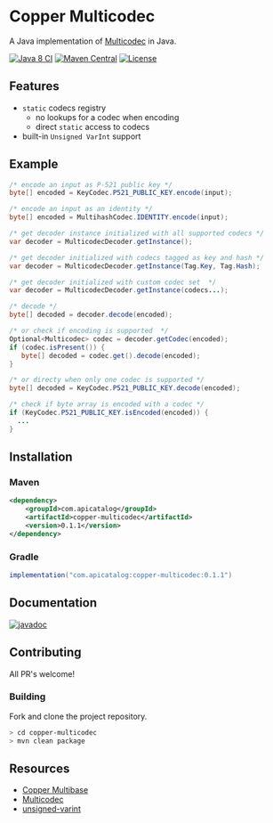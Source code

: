 # Copper Multicodec
A Java implementation of [Multicodec](https://github.com/multiformats/multicodec) in Java.

[![Java 8 CI](https://github.com/filip26/copper-multicodec/actions/workflows/java8-build.yml/badge.svg)](https://github.com/filip26/copper-multicodec/actions/workflows/java8-build.yml)
[![Maven Central](https://img.shields.io/maven-central/v/com.apicatalog/copper-multicodec.svg?label=Maven%20Central)](https://search.maven.org/search?q=g:com.apicatalog%20AND%20a:copper-multicodec)
[![License](https://img.shields.io/badge/License-Apache%202.0-blue.svg)](https://opensource.org/licenses/Apache-2.0)

## Features
 * `static` codecs registry
   * no lookups for a codec when encoding
   * direct `static` access to codecs
 * built-in `Unsigned VarInt` support

## Example

```java
/* encode an input as P-521 public key */
byte[] encoded = KeyCodec.P521_PUBLIC_KEY.encode(input);

/* encode an input as an identity */
byte[] encoded = MultihashCodec.IDENTITY.encode(input);

/* get decoder instance initialized with all supported codecs */
var decoder = MulticodecDecoder.getInstance();

/* get decoder initialized with codecs tagged as key and hash */
var decoder = MulticodecDecoder.getInstance(Tag.Key, Tag.Hash);

/* get decoder initialized with custom codec set  */
var decoder = MulticodecDecoder.getInstance(codecs...);

/* decode */
byte[] decoded = decoder.decode(encoded);

/* or check if encoding is supported  */
Optional<Multicodec> codec = decoder.getCodec(encoded);
if (codec.isPresent()) {
   byte[] decoded = codec.get().decode(encoded);
}

/* or directy when only one codec is supported */
byte[] decoded = KeyCodec.P521_PUBLIC_KEY.decode(encoded);

/* check if byte array is encoded with a codec */
if (KeyCodec.P521_PUBLIC_KEY.isEncoded(encoded)) {
  ...
}
```

## Installation

### Maven

```xml
<dependency>
    <groupId>com.apicatalog</groupId>
    <artifactId>copper-multicodec</artifactId>
    <version>0.1.1</version>
</dependency>
```

### Gradle

```gradle
implementation("com.apicatalog:copper-multicodec:0.1.1")
```

## Documentation

[![javadoc](https://javadoc.io/badge2/com.apicatalog/copper-multicodec/javadoc.svg)](https://javadoc.io/doc/com.apicatalog/copper-multicodec)


## Contributing

All PR's welcome!


### Building

Fork and clone the project repository.

```bash
> cd copper-multicodec
> mvn clean package
```


## Resources
- [Copper Multibase](https://github.com/filip26/copper-multibase)
- [Multicodec](https://github.com/multiformats/multicodec)
- [unsigned-varint](https://github.com/multiformats/unsigned-varint)

